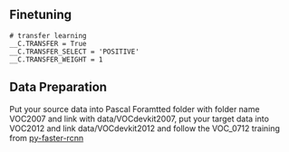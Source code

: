 ## Finetuning

```
# transfer learning
__C.TRANSFER = True
__C.TRANSFER_SELECT = 'POSITIVE'
__C.TRANSFER_WEIGHT = 1
```

## Data Preparation

Put your source data into Pascal Foramtted folder with folder name VOC2007 and link with data/VOCdevkit2007, put your target data into VOC2012 and link data/VOCdevkit2012 and follow the VOC_0712 training from [py-faster-rcnn](https://github.com/rbgirshick/py-faster-rcnn)
